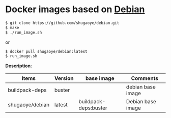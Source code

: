 # Docker images based on [Debian][1]

```bash
$ git clone https://github.com/shugaoye/debian.git
$ make
$ ./run_image.sh
```
or

```bash
$ docker pull shugaoye/debian:latest
$ run_image.sh
```

**Description**:

| Items           | Version  |      base image       | Comments                |
|-----------------|----------|-----------------------|-------------------------|
| buildpack-deps  | buster   |                       | debian base image       |
| shugaoye/debian | latest   | buildpack-deps:buster | Debian base image       |


[1]: https://registry.hub.docker.com/_/buildpack-deps/